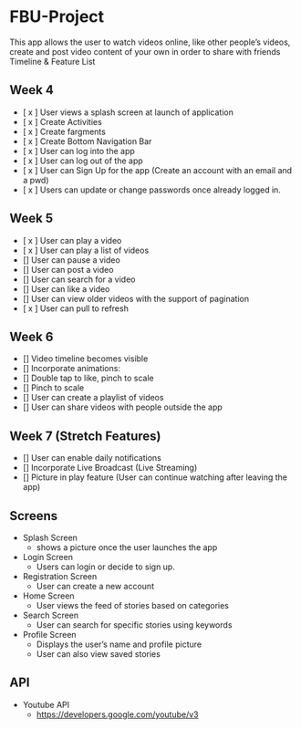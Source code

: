# FBU-Project
This app allows the user to watch videos online, like other people’s videos, create and post video content of your own in order to share with friends
Timeline & Feature List

## Week 4
* [ x ] User views a splash screen at launch of application
* [ x ] Create Activities
* [ x ] Create fargments
* [ x ] Create Bottom Navigation Bar
* [ x ] User can log into the app
* [ x ] User can log out of the app
* [ x ] User can Sign Up for the app (Create an account with an email and a pwd)
* [ x ] Users can update or change passwords once already logged in.

## Week 5
* [ x ] User can play a video
* [ x ] User can play a list of videos
* [] User can pause a video
* [] User can post a video
* [] User can search for a video 
* [] User can like a video
* [] User can view older videos with the support of pagination
* [ x ] User can pull to refresh

## Week 6
* [] Video timeline becomes visible
* [] Incorporate animations:
* [] Double tap to like, pinch to scale
* [] Pinch to scale
* [] User can create a playlist of videos
* [] User can share videos with people outside the app

## Week 7  (Stretch Features)
* [] User can enable daily notifications
* [] Incorporate Live Broadcast (Live Streaming)
* [] Picture in play feature (User can continue watching after leaving the app)


## Screens
* Splash Screen
	- shows a picture once the user launches the app
* Login Screen
	- Users can login or decide to sign up.
* Registration Screen
	- User can create a new account
* Home Screen
	- User views the feed of stories based on categories
* Search Screen
	- User can search for specific stories using keywords
* Profile Screen
	- Displays the user’s name and profile picture
	- User can also view saved stories

## API
* Youtube API
	- https://developers.google.com/youtube/v3 




